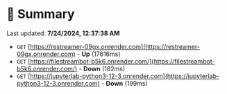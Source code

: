 # 📖 Summary
Last updated: **7/24/2024, 12:37:38 AM**

- `GET` [https://restreamer-09gx.onrender.com](https://restreamer-09gx.onrender.com) - **Up** (17616ms)
- `GET` [https://filestreambot-b5k6.onrender.com/](https://filestreambot-b5k6.onrender.com/) - **Down** (182ms)
- `GET` [https://jupyterlab-python3-12-3.onrender.com](https://jupyterlab-python3-12-3.onrender.com) - **Down** (199ms)
